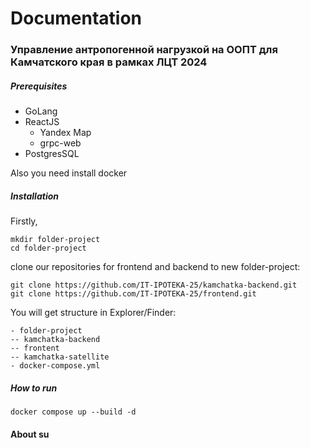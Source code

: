 # Documentation

### Управление антропогенной нагрузкой на ООПТ для Камчатского края в рамках ЛЦТ 2024
##### Prerequisites
- GoLang
- ReactJS
  - Yandex Map
  - grpc-web
- PostgresSQL

Also you need install docker

##### Installation

Firstly,
```
mkdir folder-project
cd folder-project
```
clone our repositories for frontend and backend to new folder-project:

```
git clone https://github.com/IT-IPOTEKA-25/kamchatka-backend.git
git clone https://github.com/IT-IPOTEKA-25/frontend.git
```

You will get structure in Explorer/Finder:
```
- folder-project
-- kamchatka-backend
-- frontent
-- kamchatka-satellite
- docker-compose.yml
```

##### How to run


```
docker compose up --build -d 
```
#### About su
